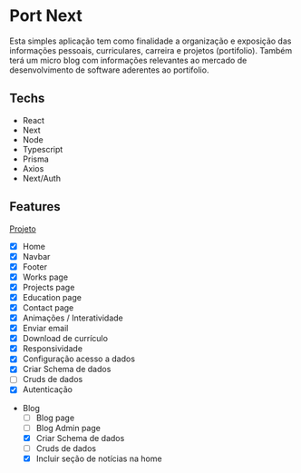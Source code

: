 # Port Next

Esta simples aplicação tem como finalidade a organização e exposição das informações pessoais, curriculares, carreira e projetos (portifolio). Também terá um micro blog com informações relevantes ao mercado de desenvolvimento de software aderentes ao portifolio.

## Techs

- React
- Next
- Node
- Typescript
- Prisma
- Axios
- Next/Auth

## Features

[Projeto](https://github.com/users/esbnet/projects/3)

- [x] Home
- [x] Navbar
- [x] Footer
- [x] Works page
- [x] Projects page
- [x] Education page
- [x] Contact page
- [x] Animações / Interatividade
- [x] Enviar email
- [x] Download de currículo
- [x] Responsividade
- [x] Configuração acesso a dados
- [x] Criar Schema de dados
- [ ] Cruds de dados
- [x] Autenticação

- Blog
  - [ ] Blog page
  - [ ] Blog Admin page
  - [x] Criar Schema de dados
  - [ ] Cruds de dados
  - [x] Incluir seção de notícias na home
